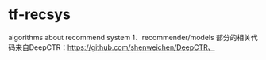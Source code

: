 # tf-recsys
algorithms about recommend system
1、recommender/models  部分的相关代码来自DeepCTR：https://github.com/shenweichen/DeepCTR、

